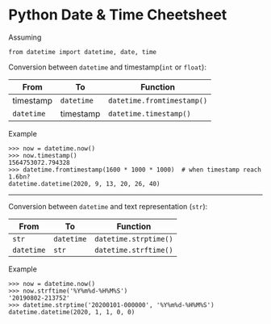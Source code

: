 Python Date & Time Cheetsheet
=============================

Assuming 

```python3
from datetime import datetime, date, time
```

Conversion between `datetime` and timestamp(`int` or `float`):

| From       | To         | Function                   |
| ---------- | ---------- | -------------------------- |
| timestamp  | `datetime` | `datetime.fromtimestamp()` |
| `datetime` | timestamp  | `datetime.timestamp()`     |

Example
```python3
>>> now = datetime.now()
>>> now.timestamp()
1564753072.794328
>>> datetime.fromtimestamp(1600 * 1000 * 1000)  # when timestamp reach 1.6bn? 
datetime.datetime(2020, 9, 13, 20, 26, 40)
```

----------------------------------------------------

Conversion between `datetime` and text representation (`str`):


| From       | To         | Function                   |
| ---------- | ---------- | -------------------------- |
| `str`      | `datetime` | `datetime.strptime()` |
| `datetime` | `str`      | `datetime.strftime()`     |

Example
```python3
>>> now = datetime.now()
>>> now.strftime('%Y%m%d-%H%M%S')
'20190802-213752'
>>> datetime.strptime('20200101-000000', '%Y%m%d-%H%M%S')
datetime.datetime(2020, 1, 1, 0, 0)
```
